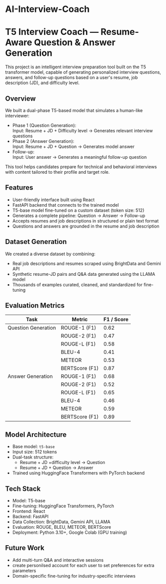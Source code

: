# AI-Interview-Coach
# T5 Interview Coach — Resume-Aware Question & Answer Generation

This project is an intelligent interview preparation tool built on the T5 transformer model, capable of generating personalized interview questions, answers, and follow-up questions based on a user's resume, job description (JD), and difficulty level.

## Overview

We built a dual-phase T5-based model that simulates a human-like interviewer:

- Phase 1 (Question Generation):  
  Input: Resume + JD + Difficulty level → Generates relevant interview questions  
- Phase 2 (Answer Generation):  
  Input: Resume + JD + Question → Generates model answer  
- Follow-up:  
  Input: User answer → Generates a meaningful follow-up question

This tool helps candidates prepare for technical and behavioral interviews with content tailored to their profile and target role.

## Features

- User-friendly interface built using React
- FastAPI backend that connects to the trained model
- T5-base model fine-tuned on a custom dataset (token size: 512)
- Generates a complete pipeline: Question → Answer → Follow-up
- Accepts resumes and job descriptions in structured or plain text format
- Questions and answers are grounded in the resume and job description

## Dataset Generation

We created a diverse dataset by combining:

- Real job descriptions and resumes scraped using BrightData and Gemini API
- Synthetic resume-JD pairs and Q&A data generated using the LLAMA model
- Thousands of examples curated, cleaned, and standardized for fine-tuning

## Evaluation Metrics

| Task               | Metric         | F1 / Score |
|--------------------|----------------|------------|
| Question Generation| ROUGE-1 (F1)   | 0.62       |
|                    | ROUGE-2 (F1)   | 0.47       |
|                    | ROUGE-L (F1)   | 0.58       |
|                    | BLEU-4         | 0.41       |
|                    | METEOR         | 0.53       |
|                    | BERTScore (F1) | 0.87       |
| Answer Generation  | ROUGE-1 (F1)   | 0.68       |
|                    | ROUGE-2 (F1)   | 0.52       |
|                    | ROUGE-L (F1)   | 0.65       |
|                    | BLEU-4         | 0.46       |
|                    | METEOR         | 0.59       |
|                    | BERTScore (F1) | 0.89       |

## Model Architecture

- Base model: `t5-base`
- Input size: 512 tokens
- Dual-task structure:
  - Resume + JD +difficulty level → Question
  - Resume + JD + Question → Answer
- Trained using HuggingFace Transformers with PyTorch backend

## Tech Stack

- Model: T5-base
- Fine-tuning: HuggingFace Transformers, PyTorch
- Frontend: React
- Backend: FastAPI
- Data Collection: BrightData, Gemini API, LLAMA
- Evaluation: ROUGE, BLEU, METEOR, BERTScore
- Deployment: Python 3.10+, Google Colab (GPU training)

## Future Work

- Add multi-turn Q&A and interactive sessions
- create personilsed account for each user to set preferences for extra parameters
- Domain-specific fine-tuning for industry-specific interviews

